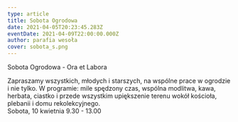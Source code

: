 ```yaml
---
type: article
title: Sobota Ogrodowa
date: 2021-04-05T20:23:45.283Z
eventDate: 2021-04-09T22:00:00.000Z
author: parafia wesoła
cover: sobota_s.png
---
```

<!--StartFragment-->

Sobota Ogrodowa - Ora et Labora

Zapraszamy wszystkich, młodych i starszych, na wspólne prace w ogrodzie i nie tylko. W programie: mile spędzony czas, wspólna modlitwa, kawa, herbata, ciastko i przede wszystkim upiększenie terenu wokół kościoła, plebanii i domu rekolekcyjnego.\
Sobota, 10 kwietnia 9.30 - 13.00

<!--EndFragment-->